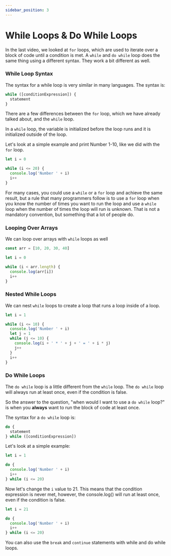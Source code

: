 ```yaml
---
sidebar_position: 3
---
```


# While Loops & Do While Loops

In the last video, we looked at `for` loops, which are used to iterate over a block of code until a condition is met. A `while` and `do while` loop does the same thing using a different syntax. They work a bit different as well.

### While Loop Syntax

The syntax for a while loop is very similar in many languages. The syntax is:

```js
while ([conditionExpression]) {
  statement
}
```

There are a few differences between the `for` loop, which we have already talked about, and the `while` loop.

In a `while` loop, the variable is initialized before the loop runs and it is initialized outside of the loop.

Let's look at a simple example and print Number 1-10, like we did with the `for` loop.

```js
let i = 0

while (i <= 20) {
  console.log('Number ' + i)
  i++
}
```

For many cases, you could use a `while` or a `for` loop and achieve the same result, but a rule that many programmers follow is to use a `for` loop when you know the number of times you want to run the loop and use a `while` loop when the number of times the loop will run is unknown. That is not a mandatory convention, but something that a lot of people do.

### Looping Over Arrays

We can loop over arrays with `while` loops as well

```js
const arr = [10, 20, 30, 40]

let i = 0

while (i < arr.length) {
  console.log(arr[i])
  i++
}
```

### Nested While Loops

We can nest `while` loops to create a loop that runs a loop inside of a loop.

```js
let i = 1

while (i <= 10) {
  console.log('Number ' + i)
  let j = 1
  while (j <= 10) {
    console.log(i + ' * ' + j + ' = ' + i * j)
    j++
  }
  i++
}
```

### Do While Loops

The `do while` loop is a little different from the `while` loop. The `do while` loop will always run at least once, even if the condition is false.

So the answer to the question, "when would I want to use a `do while` loop?" is when you **always** want to run the block of code at least once.

The syntax for a `do while` loop is:

```js
do {
  statement
} while ([conditionExpression])
```

Let's look at a simple example:

```js
let i = 1

do {
  console.log('Number ' + i)
  i++
} while (i <= 20)
```

Now let's change the `i` value to 21. This means that the condition expression is never met, however, the console.log() will run at least once, even if the condition is false.

```js
let i = 21

do {
  console.log('Number ' + i)
  i++
} while (i <= 20)
```

You can also use the `break` and `continue` statements with while and do while loops.
